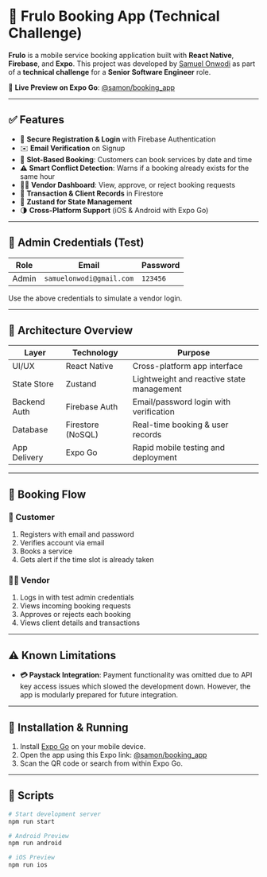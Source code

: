 # 📱 Frulo Booking App (Technical Challenge)

**Frulo** is a mobile service booking application built with **React Native**, **Firebase**, and **Expo**. This project was developed by [Samuel Onwodi](https://github.com/Onwodis) as part of a **technical challenge** for a **Senior Software Engineer** role.

🔗 **Live Preview on Expo Go**: [@samon/booking_app](https://expo.dev/@samon/booking_app)

---

## ✅ Features

- 🔐 **Secure Registration & Login** with Firebase Authentication
- ✉️ **Email Verification** on Signup
- 📆 **Slot-Based Booking**: Customers can book services by date and time
- ⚠️ **Smart Conflict Detection**: Warns if a booking already exists for the same hour
- 🧑‍🔧 **Vendor Dashboard**: View, approve, or reject booking requests
- 🧾 **Transaction & Client Records** in Firestore
- 🔁 **Zustand for State Management**
- 🌗 **Cross-Platform Support** (iOS & Android with Expo Go)

---

## 🧪 Admin Credentials (Test)

| Role   | Email                        | Password |
|--------|------------------------------|----------|
| Admin  | `samuelonwodi@gmail.com`     | `123456` |

Use the above credentials to simulate a vendor login.

---

## 🧠 Architecture Overview

| Layer         | Technology         | Purpose                                      |
|---------------|--------------------|----------------------------------------------|
| UI/UX         | React Native       | Cross-platform app interface                 |
| State Store   | Zustand            | Lightweight and reactive state management    |
| Backend Auth  | Firebase Auth      | Email/password login with verification       |
| Database      | Firestore (NoSQL)  | Real-time booking & user records             |
| App Delivery  | Expo Go            | Rapid mobile testing and deployment          |

---

## 📖 Booking Flow

### 👤 Customer
1. Registers with email and password
2. Verifies account via email
3. Books a service
4. Gets alert if the time slot is already taken

### 🧑‍🔧 Vendor
1. Logs in with test admin credentials
2. Views incoming booking requests
3. Approves or rejects each booking
4. Views client details and transactions

---

## ⚠️ Known Limitations

- **💳 Paystack Integration**: Payment functionality was omitted due to API key access issues which slowed the development down. However, the app is modularly prepared for future integration.

---

## 🚀 Installation & Running

1. Install [Expo Go](https://expo.dev/client) on your mobile device.
2. Open the app using this Expo link: [@samon/booking_app](https://expo.dev/@samon/booking_app)
3. Scan the QR code or search from within Expo Go.

---

## 🔧 Scripts

```bash
# Start development server
npm run start

# Android Preview
npm run android

# iOS Preview
npm run ios
